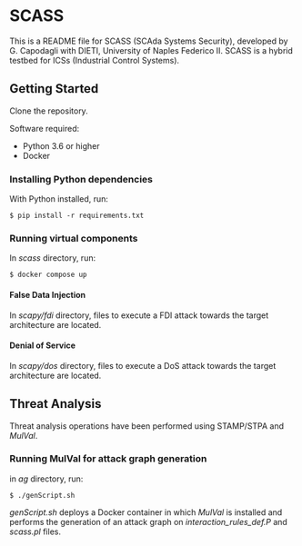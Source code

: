 # SCASS

This is a README file for SCASS (SCAda Systems Security), developed by G. Capodagli with DIETI, University of Naples Federico II. SCASS is a hybrid testbed for ICSs (Industrial Control Systems).

## Getting Started

Clone the repository.

Software required:
* Python 3.6 or higher
* Docker

### Installing Python dependencies
With Python installed, run:
```
$ pip install -r requirements.txt
```

### Running virtual components

In _scass_ directory, run:
```
$ docker compose up
```

#### False Data Injection

In _scapy/fdi_ directory, files to execute a FDI attack towards the target architecture are located.


#### Denial of Service

In _scapy/dos_ directory, files to execute a DoS attack towards the target architecture are located.

## Threat Analysis

Threat analysis operations have been performed using STAMP/STPA and _MulVal_.

### Running MulVal for attack graph generation

in _ag_ directory, run:
```
$ ./genScript.sh
```

_genScript.sh_ deploys a Docker container in which _MulVal_ is installed and performs the generation of an attack graph on _interaction_rules_def.P_ and _scass.pl_ files.
